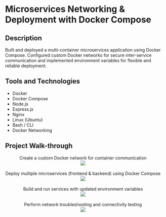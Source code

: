 <h1>Microservices Networking & Deployment with Docker Compose</h1>


<h2>Description</h2>
Built and deployed a multi-container microservices application using Docker Compose. Configured custom Docker networks for secure inter-service communication and implemented environment variables for flexible and reliable deployment.<br />


<h2>Tools and Technologies</h2>

- Docker
- Docker Compose
- Node.js
- Express.js
- Nginx
- Linux (Ubuntu)
- Bash / CLI
- Docker Networking

<h2>Project Walk-through</h2>

<p align="center">
Create a custom Docker network for container communication <br />
<img src="https://i.postimg.cc/25vsKNgG/1.jpg"/>
<br />
<br />
Deploy multiple microservices (frontend & backend) using Docker Compose <br/>
<img src="https://i.postimg.cc/rp81vSPH/3.jpg"/>
<br />
<br />
Build and run services with updated environment variables <br/>
<img src="https://i.postimg.cc/vZGXsF1X/4.jpg" />
<br />
<br />
Perform network troubleshooting and connectivity testing <br/>
<img src="https://i.postimg.cc/xdCRXv3z/5.jpg" />
<br />
<br />

</p>

